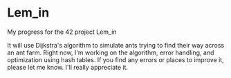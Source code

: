 # Lem_in
My progress for the 42 project Lem_in

It will use Dijkstra's algorithm to simulate ants trying to find their way across an ant farm.
Right now, I'm working on the algorithm, error handling, and optimization using hash tables.
If you find any errors or places to improve it, please let me know. I'll really appreciate it.
